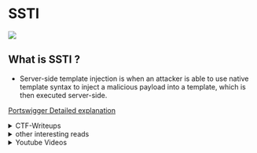 # SSTI
![](ssrf.png)
## What is SSTI ?

- Server-side template injection is when an attacker is able to use native template syntax to inject a malicious payload into a template, which is then executed server-side.

<a href="https://portswigger.net/web-security/server-side-template-injection">Portswigger Detailed explanation</a>

<details>
  <summary>CTF-Writeups</summary>

## CTF-Writeups 

- [2017](#2017)

- [2018](#2018)

- [2019](#2019)

- [2020](#2020)

- [2021](#2021)

### 2017

- <a href="https://ctf-writeups.ru/2k17/asis-ctf-finals-2017/golem-is-stupid/">Golem is stupid, Asis2017</a>



### 2018 

- <a href="https://medium.com/bugbountywriteup/angstromctf-2018-web-writeups-part-2-6c1ee586aa64">Abdelkader Belcaid : AngstromCTF 2018, Madlibs</a>


- <a href="https://medium.com/bugbountywriteup/tokyowesterns-ctf-4th-2018-writeup-part-3-1c8510dfad3f">Abdelkader Belcaid
: Tokyowesterns 2018,Shrine</a>

- <a href="https://ctftime.org/writeup/11014">kazkiti :  HackIT CTF 2018,Believers Case</a>

- <a href="https://s0cket7.com/picoctf-web/">s0cket7 : picoctf _flask cards_ </a>


### 2019

- <a href="https://medium.com/bugbountywriteup/x-mas-2019-ctf-write-up-mercenary-hat-factory-ssti-53e82d58829e">Slamat : X-MAS 2019 CTF write-up (Mercenary Hat Factory) SSTI</a>

- <a href="https://hell38vn.wordpress.com/2019/03/05/tamu-ctf2019-science-web/">hell38vn : tamuctf2019 Science</a>

- <a href="https://nytr0gen.github.io/writeups/ctf/2019/09/09/defcamp-ctf-quals-2019.html">nytrogen : defcamp quals 2019,Movie Night</a>

- <a href="https://redpwn.net/writeups/picoctf2019/empire2/">redpwn : picoctf _empire2_</a>

- [Terjanq :Scam Generator, JUSTCTF ](https://hackmd.io/@terjanq/justctf_writeups#Scam-generator-web-2-solves-unfixed-amp-1-solve-fixed)


### 2020 

- <a href="https://github.com/team0se7en/CTF-Writeups/blob/master/csictf2020/web/The_Usual_Suspects/README.md">team0se7en : csictf2020, Usual suspects</a>	

- <a href="https://hackerone.com/reports/895778">nirvana_msu : [H1-2006] CTF Writeup</a>

- <a href="https://noxtal.com/writeups/2020/08/02/hacktivitycon-template-shack/">noxtal : hacktivitycon,template-shack</a>

- [bootplug : http for pros,defcamp](https://github.com/bootplug/writeups/blob/master/2020/defcamp/writeups.md#http-for-pros)

- [st98 : Notes,hexion](https://st98.github.io/diary/posts/2020-04-13-hexion-ctf-2020-online.html#web-881-notes-37-solves)

- [Arashparsa : SimpleFlask, GACTF](https://www.arashparsa.com/gactf/)

- [Kazkiti : Notepad, Zer0pts](https://ctftime.org/writeup/18597)

### 2021 

- [guyintheshell : maze,0x41414141](https://www.youtube.com/watch?v=YA8wcG1GL8A)

- [luftenshjaltar : maze,0x41414141](https://luftenshjaltar.info/writeups/0x41414141ctf/web/maze/)

- [Sqrtrev : DMM,DarkCON](https://vuln.live/blog/12)

- [beerpwn : Localization is hard(thymeleaf SSTI),AerpCTF](https://beerpwn.github.io/ctf/2021/aero_CTF/web/Localization_is_hard/)

- [n4sm : Localization is hard,AeroCTF](https://ret2school.github.io/post/localization_is_hard_wu/)

</details>


<details>
  <summary>other interesting reads</summary>

### other interesting reads 

- <a href="https://we45.com/blog/server-side-template-injection-a-crash-course/">we45 : SSTI Crash Course</a>

- <a href="https://portswigger.net/research/server-side-template-injection">Portswigger : SSTI Research</a>

- <a href="https://book.hacktricks.xyz/pentesting-web/ssti-server-side-template-injection">Hacktricks : SSTI</a>

- <a href="https://musyokaian.medium.com/server-side-template-injection-ssti-afa201f2afbb">Musyoka Ian : SSTI explanation</a>

- <a href="https://www.onsecurity.io/blog/server-side-template-injection-with-jinja2/">onsecurity SSTI with jinja2</a>

- <a href="https://medium.com/@nyomanpradipta120/ssti-in-flask-jinja2-20b068fdaeee">SSTI in flask/jinja2</a>

- <a href="https://blog.cobalt.io/a-pentesters-guide-to-server-side-template-injection-ssti-c5e3998eae68">cobalt : pentesters guide to SSTI</a>

- <a href="https://pequalsnp-team.github.io/cheatsheet/flask-jinja2-ssti">SSTI : cheatsheet</a>

- <a href="https://0x1.gitlab.io/web-security/Server-Side-Template-Injection/">0x1 : SSTI</a>

- <a href="https://github.com/swisskyrepo/PayloadsAllTheThings/tree/master/Server%20Side%20Template%20Injection#jinja2">PayloadAllTheThings : SSTI</a>

- [Jinja2 SSTI Filter bypass](https://medium.com/@nyomanpradipta120/jinja2-ssti-filter-bypasses-a8d3eb7b000f)

- [0day : JInja2 template injection filter bypasses](https://0day.work/jinja2-template-injection-filter-bypasses/)

- [acunetix : exploiting ssti in thymeleaf](https://www.acunetix.com/blog/web-security-zone/exploiting-ssti-in-thymeleaf/)

- [veracode : Spring-view manipulation vulnerability](https://www.veracode.com/blog/secure-development/spring-view-manipulation-vulnerability)

- [Hacktricks : thymeleaf java SSTI](https://book.hacktricks.xyz/pentesting-web/ssti-server-side-template-injection#thymeleaf-java)

</details>


<details>
  <summary>Youtube Videos</summary>
  
### Youtube Videos 

- <a href="https://www.youtube.com/watch?v=SN6EVIG4c-0">Pwnfunction : SSTI Explained</a>

- <a href="https://www.youtube.com/watch?v=WNo0GJl0Keo">Sam : SSTI</a>

- <a href="https://www.youtube.com/watch?v=jRiz8Yg9vbA">Cobalt : SSTI all-in-one</a>

</details>
